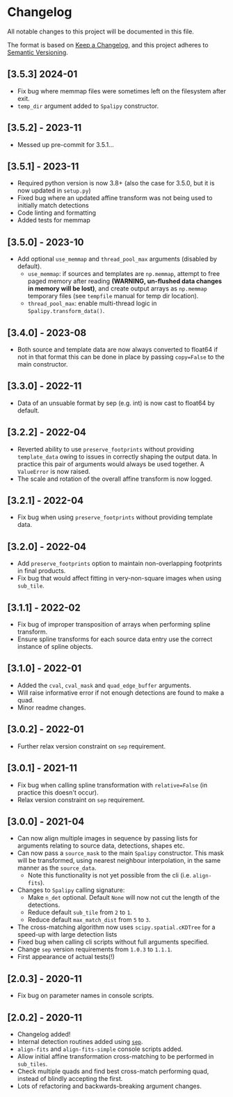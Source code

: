 # Changelog
All notable changes to this project will be documented in this file.

The format is based on [Keep a Changelog](https://keepachangelog.com/en/1.0.0/),
and this project adheres to [Semantic Versioning](https://semver.org/spec/v2.0.0.html).

## [3.5.3] 2024-01
  - Fix bug where memmap files were sometimes left on the filesystem after exit.
  - `temp_dir` argument added to `Spalipy` constructor.

## [3.5.2] - 2023-11
  - Messed up pre-commit for 3.5.1...

## [3.5.1] - 2023-11
  - Required python version is now 3.8+ (also the case for 3.5.0, but it is now updated in `setup.py`)
  - Fixed bug where an updated affine transform was not being used to initially match detections
  - Code linting and formatting
  - Added tests for memmap

## [3.5.0] - 2023-10
 - Add optional `use_memmap` and `thread_pool_max` arguments (disabled by default).
   - `use_memmap`: if sources and templates are `np.memmap`, attempt to free paged memory
   after reading **(WARNING, un-flushed data changes in memory will be lost)**, and create
   output arrays as `np.memmap` temporary files (see `tempfile` manual for temp dir location).
   - `thread_pool_max`: enable multi-thread logic in `Spalipy.transform_data()`.

## [3.4.0] - 2023-08
 - Both source and template data are now always converted to float64 if not in that format
   this can be done in place by passing `copy=False` to the main constructor.

## [3.3.0] - 2022-11
 - Data of an unsuable format by sep (e.g. int) is now cast to float64 by default.

## [3.2.2] - 2022-04
 - Reverted ability to use `preserve_footprints` without providing `template_data` owing
   to issues in correctly shaping the output data. In practice this pair of arguments
   would always be used together. A `ValueError` is now raised.
 - The scale and rotation of the overall affine transform is now logged.

## [3.2.1] - 2022-04
 - Fix bug when using `preserve_footprints` without providing template data.

## [3.2.0] - 2022-04
 - Add `preserve_footprints` option to maintain non-overlapping footprints in final
   products.
 - Fix bug that would affect fitting in very-non-square images when using `sub_tile`.

## [3.1.1] - 2022-02
 - Fix bug of improper transposition of arrays when performing spline transform.
 - Ensure spline transforms for each source data entry use the correct instance
   of spline objects.

## [3.1.0] - 2022-01
 - Added the `cval`, `cval_mask` and `quad_edge_buffer` arguments.
 - Will raise informative error if not enough detections are found to make a quad.
 - Minor readme changes.

## [3.0.2] - 2022-01
 - Further relax version constraint on `sep` requirement.

## [3.0.1] - 2021-11
 - Fix bug when calling spline transformation with `relative=False` (in practice this doesn't occur).
 - Relax version constraint on `sep` requirement.

## [3.0.0] - 2021-04
 - Can now align multiple images in sequence by passing lists for arguments relating to
   source data, detections, shapes etc.
 - Can now pass a `source_mask` to the main `Spalipy` constructor. This mask will be transformed, using
   nearest neighbour interpolation, in the same manner as the `source_data`.
   - Note this functionality is not yet possible from the cli (i.e. `align-fits`).
 - Changes to `Spalipy` calling signature:
   - Make `n_det` optional. Default `None` will now not cut the length of the detections.
   - Reduce default `sub_tile` from `2` to `1`.
   - Reduce default `max_match_dist` from `5` to `3`.
 - The cross-matching algorithm now uses `scipy.spatial.cKDTree` for a speed-up with large detection lists
 - Fixed bug when calling cli scripts without full arguments specified.
 - Change `sep` version requirements from `1.0.3` to `1.1.1`.
 - First appearance of actual tests(!)

## [2.0.3] - 2020-11

 - Fix bug on parameter names in console scripts.

## [2.0.2] - 2020-11

 - Changelog added!
 - Internal detection routines added using [`sep`](https://github.com/kbarbary/sep).
 - `align-fits` and `align-fits-simple` console scripts added.
 - Allow initial affine transformation cross-matching to be performed in `sub_tiles`.
 - Check multiple quads and find best cross-match performing quad, instead of blindly accepting the first.
 - Lots of refactoring and backwards-breaking argument changes.
